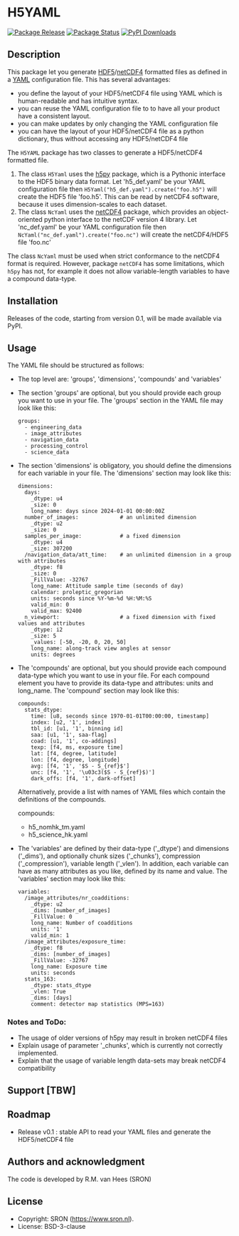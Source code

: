 # H5YAML
[![Package Release](https://img.shields.io/pypi/v/h5yaml.svg?label=version)](https://github.com/rmvanhees/h5_yaml/)
[![Package Status](https://img.shields.io/pypi/status/h5yaml.svg?label=status)](https://pypi.org/project/h5yaml/)
[![PyPI Downloads](https://img.shields.io/pypi/dm/h5yaml.svg?label=PyPI%20downloads)](https://pypi.org/project/h5yaml/)

## Description
This package let you generate [HDF5](https://docs.h5py.org/en/stable/)/[netCDF4](https://unidata.github.io/netcdf4-python/)
formatted files as defined in a [YAML](https://yaml.org/) configuration file. This has several advantages: 

 * you define the layout of your HDF5/netCDF4 file using YAML which is human-readable and has intuitive syntax.
 * you can reuse the YAML configuration file to to have all your product have a consistent layout.
 * you can make updates by only changing the YAML configuration file
 * you can have the layout of your HDF5/netCDF4 file as a python dictionary, thus without accessing any HDF5/netCDF4 file

The `H5YAML` package has two classes to generate a HDF5/netCDF4 formatted file.

 1. The class `H5Yaml` uses the [h5py](https://pypi.org/project/h5py/) package, which is a Pythonic interface to
    the HDF5 binary data format.
    Let 'h5_def.yaml' be your YAML configuration file then ```H5Yaml("h5_def.yaml").create("foo.h5")``` will create
	the HDF5 file 'foo.h5'. This can be read by netCDF4 software, because it uses dimension-scales to each dataset.
 2. The class `NcYaml` uses the [netCDF4](https://pypi.org/project/netCDF4/) package, which provides an object-oriented
    python interface to the netCDF version 4 library.
    Let 'nc_def.yaml' be your YAML configuration file then ```NcYaml("nc_def.yaml").create("foo.nc")``` will create
	the netCDF4/HDF5 file 'foo.nc'

The class `NcYaml` must be used when strict conformance to the netCDF4 format is required.
However, package `netCDF4` has some limitations, which `h5py` has not, for example it does
not allow variable-length variables to have a compound data-type.

## Installation
Releases of the code, starting from version 0.1, will be made available via PyPI.

## Usage

The YAML file should be structured as follows:

 * The top level are: 'groups', 'dimensions', 'compounds' and 'variables'
 * The section 'groups' are optional, but you should provide each group you want to use
   in your file. The 'groups' section in the YAML file may look like this:

   ```
   groups:
     - engineering_data
     - image_attributes
     - navigation_data
     - processing_control
     - science_data
   ```

 * The section 'dimensions' is obligatory, you should define the dimensions for each
   variable in your file. The 'dimensions' section may look like this:

   ```
   dimensions:
     days:
       _dtype: u4
       _size: 0
       long_name: days since 2024-01-01 00:00:00Z
     number_of_images:             # an unlimited dimension
       _dtype: u2
       _size: 0
     samples_per_image:            # a fixed dimension
       _dtype: u4
       _size: 307200
     /navigation_data/att_time:    # an unlimited dimension in a group with attributes
       _dtype: f8
       _size: 0
       _FillValue: -32767
       long_name: Attitude sample time (seconds of day)
       calendar: proleptic_gregorian
       units: seconds since %Y-%m-%d %H:%M:%S
       valid_min: 0
       valid_max: 92400
     n_viewport:                   # a fixed dimension with fixed values and attributes
       _dtype: i2
       _size: 5
       _values: [-50, -20, 0, 20, 50]
       long_name: along-track view angles at sensor
       units: degrees
   ```

 * The 'compounds' are optional, but you should provide each compound data-type which
   you want to use in your file. For each compound element you have to provide its
   data-type and attributes: units and long_name. The 'compound' section may look like
   this:

   ```
   compounds:
     stats_dtype:
       time: [u8, seconds since 1970-01-01T00:00:00, timestamp]
       index: [u2, '1', index]
       tbl_id: [u1, '1', binning id]
       saa: [u1, '1', saa-flag]
       coad: [u1, '1', co-addings]
       texp: [f4, ms, exposure time]
       lat: [f4, degree, latitude]
       lon: [f4, degree, longitude]
       avg: [f4, '1', '$S - S_{ref}$']
       unc: [f4, '1', '\u03c3($S - S_{ref}$)']
       dark_offs: [f4, '1', dark-offset]
   ```

   Alternatively, provide a list with names of YAML files which contain the definitions
   of the compounds.

   compounds:
     - h5_nomhk_tm.yaml
     - h5_science_hk.yaml

 * The 'variables' are defined by their data-type ('_dtype') and dimensions ('_dims'),
   and optionally chunk sizes ('_chunks'), compression ('_compression'), variable length
   ('_vlen'). In addition, each variable can have as many attributes as you like,
   defined by its name and value. The 'variables' section may look like this:

   ```
   variables:
     /image_attributes/nr_coadditions:
       _dtype: u2
       _dims: [number_of_images]
       _FillValue: 0
       long_name: Number of coadditions
       units: '1'
       valid_min: 1
     /image_attributes/exposure_time:
       _dtype: f8
       _dims: [number_of_images]
       _FillValue: -32767
       long_name: Exposure time
       units: seconds
     stats_163:
       _dtype: stats_dtype
       _vlen: True
       _dims: [days]
       comment: detector map statistics (MPS=163)
   ```

### Notes and ToDo:

 * The usage of older versions of h5py may result in broken netCDF4 files
 * Explain usage of parameter '_chunks', which is currently not correctly implemented.
 * Explain that the usage of variable length data-sets may break netCDF4 compatibility

## Support [TBW]

## Roadmap

 * Release v0.1 : stable API to read your YAML files and generate the HDF5/netCDF4 file


## Authors and acknowledgment
The code is developed by R.M. van Hees (SRON)

## License

* Copyright: SRON (https://www.sron.nl).
* License: BSD-3-clause
